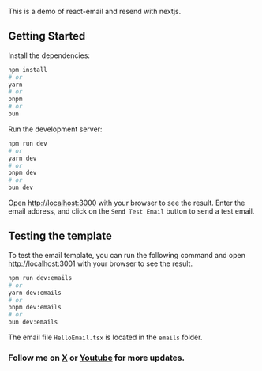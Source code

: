 This is a demo of react-email and resend with nextjs.

## Getting Started

Install the dependencies:

```bash
npm install
# or
yarn
# or
pnpm
# or
bun
```

Run the development server:

```bash
npm run dev
# or
yarn dev
# or
pnpm dev
# or
bun dev
```

Open [http://localhost:3000](http://localhost:3000) with your browser to see the result.
Enter the email address, and click on the `Send Test Email` button to send a test email.

## Testing the template

To test the email template, you can run the following command and open [http://localhost:3001](http://localhost:3001) with your browser to see the result.

```bash
npm run dev:emails
# or
yarn dev:emails
# or
pnpm dev:emails
# or
bun dev:emails
```

The email file `HelloEmail.tsx` is located in the `emails` folder.

### Follow me on [X](https://x.com/TheDesiLoops) or [Youtube](https://www.youtube.com/@TheDesiLoops) for more updates.

